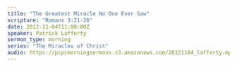 ```yaml
---
title: "The Greatest Miracle No One Ever Saw"
scripture: "Romans 3:21-26"
date: 2012-11-04T11:00:00Z
speaker: Patrick Lafferty
sermon_type: morning
series: "The Miracles of Christ"
audio: https://pcpcmorningsermons.s3.amazonaws.com/20121104_lafferty.mp3 
---
```



